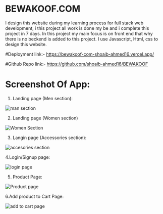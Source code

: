# BEWAKOOF.COM
I design this website during my learning process for full stack web development, i this project all work is done my be  and i complete this project in 7 days. In this project my main focus is on front end that why there is no beckend is added to this project. I use Javascript, Html, css to design this website.

#Deployment link:-
   https://bewakoof-com-shoaib-ahmed16.vercel.app/

#Github Repo link:-
   https://github.com/shoaib-ahmed16/BEWAKOOF

# Screenshot Of App:

1. Landing page (Men section):


![man section](https://user-images.githubusercontent.com/96101435/167234416-c56f8209-e50f-4462-a68f-7b09399b9e8a.png)

2. Landing page (Women section) 

![Women Section](https://user-images.githubusercontent.com/96101435/167234445-ce23e1d5-6feb-4830-9b29-10aa1819886f.png)


3. Langin page (Accessories section):

![accesories section](https://user-images.githubusercontent.com/96101435/167234467-2f0e420d-fe4c-4b54-810e-37e0ed9ab08e.png)

4.Login/Signup page:

![login page](https://user-images.githubusercontent.com/96101435/167234478-4b700679-6f3e-41d9-892b-757d106a907c.png)

5. Product Page:

![Product page](https://user-images.githubusercontent.com/96101435/167234566-dcb68eba-d02f-49ff-aeb8-6aa08e403b3e.png)

6.Add product to Cart Page:

![add to cart page](https://user-images.githubusercontent.com/96101435/167234593-4b2d07a9-64a3-40fd-b69a-4e30f250704d.png)

